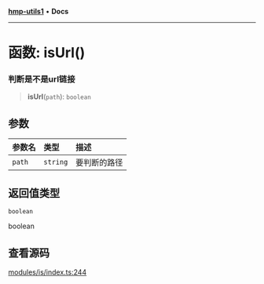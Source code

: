 [**hmp-utils1**](../README.md) • **Docs**

***

# 函数: isUrl()

### 判断是不是url链接

> **isUrl**(`path`): `boolean`

## 参数

| 参数名 | 类型 | 描述 |
| :------ | :------ | :------ |
| `path` | `string` | 要判断的路径 |

## 返回值类型

`boolean`

boolean

## 查看源码

[modules/is/index.ts:244](https://github.com/hmp1049127947/hmp-utils/blob/dee7627dd7f5e043cd0494e8f8fdc05ccdb65423/src/modules/is/index.ts#L244)
